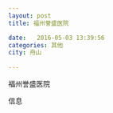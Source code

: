 ```yaml
--- 
layout: post 
title: 福州誉盛医院

date:   2016-05-03 13:39:56 
categories: 其他  
city: 舟山
  
--- 
```

   
福州誉盛医院

信息

